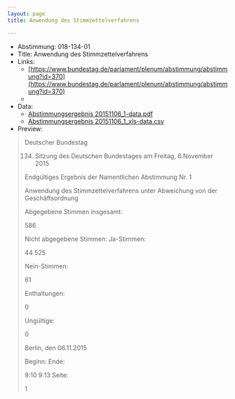 ```yaml
---
layout: page
title: Anwendung des Stimmzettelverfahrens

---
```


* Abstimmung: 018-134-01
* Title: Anwendung des Stimmzettelverfahrens
* Links: 
    * [https://www.bundestag.de/parlament/plenum/abstimmung/abstimmung?id=370](https://www.bundestag.de/parlament/plenum/abstimmung/abstimmung?id=370)
    * 
* Data: 
    * [Abstimmungsergebnis 20151106_1-data.pdf](/abstimmungsliste/20151106_1-data.pdf)
    * [Abstimmungsergebnis 20151106_1_xls-data.csv](/abstimmungsliste/analyses/20151106_1_xls-data.csv)
* Preview: 
> Deutscher Bundestag
> 
> 134. Sitzung des Deutschen Bundestages
> am Freitag, 6.November 2015
> 
> Endgültiges Ergebnis der Namentlichen Abstimmung Nr. 1
> 
> Anwendung des Stimmzettelverfahrens unter Abweichung von der Geschäftsordnung
> 
> Abgegebene Stimmen insgesamt:
> 
> 586
> 
> Nicht abgegebene Stimmen:
> Ja-Stimmen:
> 
> 44
> 525
> 
> Nein-Stimmen:
> 
> 61
> 
> Enthaltungen:
> 
> 0
> 
> Ungültige:
> 
> 0
> 
> Berlin, den 06.11.2015
> 
> Beginn:
> Ende:
> 
> 9:10
> 9:13
> Seite:
> 
> 1
> 
> 
